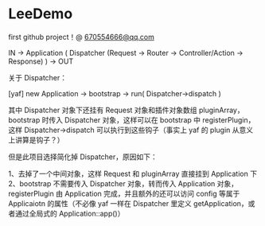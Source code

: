 # LeeDemo

first github project！@ 670554666@qq.com

IN -> Application ( Dispatcher (Request -> Router -> Controller/Action -> Response) ) -> OUT



关于 Dispatcher：

[yaf]
new Application -> bootstrap -> run( Dispatcher->dispatch )

其中 Dispatcher 对象下还挂有 Request 对象和插件对象数组 pluginArray，bootstrap 时传入 Dispatcher 对象，这样可以在 bootstrap 中 registerPlugin，这样 Dispatcher->dispatch 可以执行到这些钩子（事实上 yaf 的 plugin 从意义上讲算是钩子？）

但是此项目选择简化掉 Dispatcher，原因如下：

1、去掉了一个中间对象，这样 Request 和 pluginArray 直接挂到 Application 下
2、bootstrap 不需要传入 Dispatcher 对象，转而传入 Application 对象，registerPlugin 由 Application 完成，并且额外的还可以访问 config 等属于 Applicaiotn 的属性（不必像 yaf 一样在 Dispatcher 里定义 getApplication，或者通过全局式的 Application::app()）
